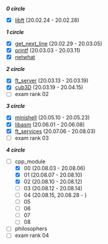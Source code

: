 ***0 circle***
* [x] [libft](https://github.com/moon9ua/42_seoul/tree/master/libft) (20.02.24 - 20.02.28)

***1 circle***
* [x] [get_next_line](https://github.com/moon9ua/42_seoul/tree/master/get_next_line) (20.02.29 - 20.03.05)
* [x] [printf](https://github.com/moon9ua/42_seoul/tree/master/printf) (20.03.03 - 20.03.11)
* [x] [netwhat](https://github.com/moon9ua/42_seoul/tree/master/netwhat)

***2 circle***
* [x] [ft_server](https://github.com/moon9ua/42_seoul/tree/master/ft_server) (20.03.13 - 20.03.19)
* [x] [cub3D](https://github.com/moon9ua/42_seoul/tree/master/cub3d) (20.03.19 - 20.04.15)
* [ ] exam rank 02

***3 circle***
* [x] [minishell](https://github.com/moon9ua/42_seoul/tree/master/minishell) (20.05.10 - 20.05.23)
* [x] [libasm](https://github.com/moon9ua/42_seoul/tree/master/libasm) (20.06.01 - 20.06.08)
* [x] [ft_services](https://github.com/moon9ua/42_seoul/tree/master/ft_services) (20.07.06 - 20.08.03)
* [ ] exam rank 03

***4 circle***
* [ ] cpp_module
    * [x] 00 (20.08.03 - 20.08.06)
    * [x] 01 (20.08.07 - 20.08.10)
    * [x] 02 (20.08.10 - 20.08.12)
    * [ ] 03 (20.08.12 - 20.08.14)
    * [ ] 04 (20.08.15, 20.08.28 - )
    * [ ] 05
    * [ ] 06
    * [ ] 07
    * [ ] 08
* [ ] philosophers
* [ ] exam rank 04
